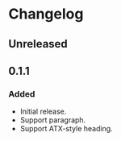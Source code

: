 # Changelog

## Unreleased

## 0.1.1

### Added

- Initial release.
- Support paragraph.
- Support ATX-style heading.

